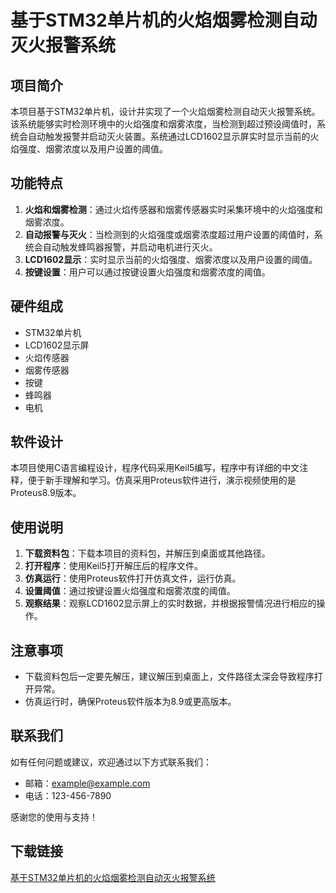 # 基于STM32单片机的火焰烟雾检测自动灭火报警系统

## 项目简介

本项目基于STM32单片机，设计并实现了一个火焰烟雾检测自动灭火报警系统。该系统能够实时检测环境中的火焰强度和烟雾浓度，当检测到超过预设阈值时，系统会自动触发报警并启动灭火装置。系统通过LCD1602显示屏实时显示当前的火焰强度、烟雾浓度以及用户设置的阈值。

## 功能特点

1. **火焰和烟雾检测**：通过火焰传感器和烟雾传感器实时采集环境中的火焰强度和烟雾浓度。
2. **自动报警与灭火**：当检测到的火焰强度或烟雾浓度超过用户设置的阈值时，系统会自动触发蜂鸣器报警，并启动电机进行灭火。
3. **LCD1602显示**：实时显示当前的火焰强度、烟雾浓度以及用户设置的阈值。
4. **按键设置**：用户可以通过按键设置火焰强度和烟雾浓度的阈值。

## 硬件组成

- STM32单片机
- LCD1602显示屏
- 火焰传感器
- 烟雾传感器
- 按键
- 蜂鸣器
- 电机

## 软件设计

本项目使用C语言编程设计，程序代码采用Keil5编写，程序中有详细的中文注释，便于新手理解和学习。仿真采用Proteus软件进行，演示视频使用的是Proteus8.9版本。

## 使用说明

1. **下载资料包**：下载本项目的资料包，并解压到桌面或其他路径。
2. **打开程序**：使用Keil5打开解压后的程序文件。
3. **仿真运行**：使用Proteus软件打开仿真文件，运行仿真。
4. **设置阈值**：通过按键设置火焰强度和烟雾浓度的阈值。
5. **观察结果**：观察LCD1602显示屏上的实时数据，并根据报警情况进行相应的操作。

## 注意事项

- 下载资料包后一定要先解压，建议解压到桌面上，文件路径太深会导致程序打开异常。
- 仿真运行时，确保Proteus软件版本为8.9或更高版本。

## 联系我们

如有任何问题或建议，欢迎通过以下方式联系我们：

- 邮箱：example@example.com
- 电话：123-456-7890

感谢您的使用与支持！

## 下载链接

[基于STM32单片机的火焰烟雾检测自动灭火报警系统](https://pan.quark.cn/s/787e3b543f81)